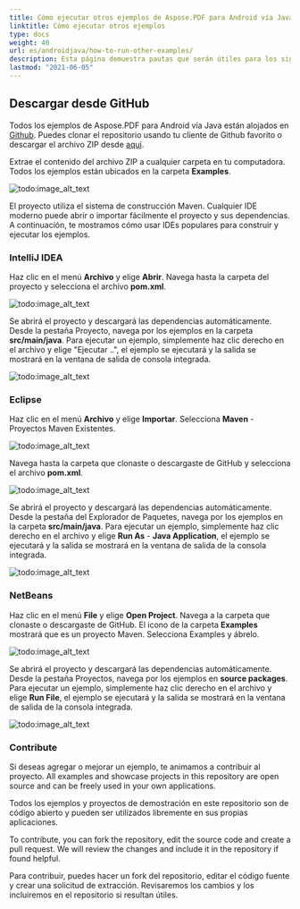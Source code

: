 ```yaml
---
title: Cómo ejecutar otros ejemplos de Aspose.PDF para Android vía Java
linktitle: Cómo ejecutar otros ejemplos
type: docs
weight: 40
url: es/androidjava/how-to-run-other-examples/    
description: Esta página demuestra pautas que serán útiles para los siguientes requisitos antes de descargar y ejecutar los ejemplos.
lastmod: "2021-06-05"
---
```


## Descargar desde GitHub

Todos los ejemplos de Aspose.PDF para Android vía Java están alojados en [Github](https://github.com/aspose-pdf/Aspose.PDF-for-Java). Puedes clonar el repositorio usando tu cliente de Github favorito o descargar el archivo ZIP desde [aquí](https://github.com/aspose-pdf/Aspose.PDF-for-Java/archive/master.zip).

Extrae el contenido del archivo ZIP a cualquier carpeta en tu computadora. Todos los ejemplos están ubicados en la carpeta **Examples**.

![todo:image_alt_text](how-to-run-the-examples_1.png)

El proyecto utiliza el sistema de construcción Maven.
 Cualquier IDE moderno puede abrir o importar fácilmente el proyecto y sus dependencias. A continuación, te mostramos cómo usar IDEs populares para construir y ejecutar los ejemplos.

### IntelliJ IDEA

Haz clic en el menú **Archivo** y elige **Abrir**. Navega hasta la carpeta del proyecto y selecciona el archivo **pom.xml**.

![todo:image_alt_text](how-to-run-the-examples_2.png)

Se abrirá el proyecto y descargará las dependencias automáticamente. Desde la pestaña Proyecto, navega por los ejemplos en la carpeta **src/main/java**. Para ejecutar un ejemplo, simplemente haz clic derecho en el archivo y elige "Ejecutar ..", el ejemplo se ejecutará y la salida se mostrará en la ventana de salida de consola integrada.

![todo:image_alt_text](how-to-run-the-examples_3.png)

### Eclipse

Haz clic en el menú **Archivo** y elige **Importar**. Selecciona **Maven** - Proyectos Maven Existentes.

![todo:image_alt_text](how-to-run-the-examples_4.png)

Navega hasta la carpeta que clonaste o descargaste de GitHub y selecciona el archivo **pom.xml**.

![todo:image_alt_text](how-to-run-the-examples_5.png)

Se abrirá el proyecto y descargará las dependencias automáticamente. Desde la pestaña del Explorador de Paquetes, navega por los ejemplos en la carpeta **src/main/java**. Para ejecutar un ejemplo, simplemente haz clic derecho en el archivo y elige **Run As** - **Java Application**, el ejemplo se ejecutará y la salida se mostrará en la ventana de salida de la consola integrada.

![todo:image_alt_text](how-to-run-the-examples_6.png)

### NetBeans

Haz clic en el menú **File** y elige **Open Project**. Navega a la carpeta que clonaste o descargaste de GitHub. El icono de la carpeta **Examples** mostrará que es un proyecto Maven. Selecciona Examples y ábrelo.

![todo:image_alt_text](how-to-run-the-examples_7.png)

Se abrirá el proyecto y descargará las dependencias automáticamente. Desde la pestaña Proyectos, navega por los ejemplos en **source packages**. Para ejecutar un ejemplo, simplemente haz clic derecho en el archivo y elige **Run File**, el ejemplo se ejecutará y la salida se mostrará en la ventana de salida de la consola integrada.

![todo:image_alt_text](how-to-run-the-examples_8.png)

### Contribute

Si deseas agregar o mejorar un ejemplo, te animamos a contribuir al proyecto. All examples and showcase projects in this repository are open source and can be freely used in your own applications.

Todos los ejemplos y proyectos de demostración en este repositorio son de código abierto y pueden ser utilizados libremente en sus propias aplicaciones.

To contribute, you can fork the repository, edit the source code and create a pull request. We will review the changes and include it in the repository if found helpful.

Para contribuir, puedes hacer un fork del repositorio, editar el código fuente y crear una solicitud de extracción. Revisaremos los cambios y los incluiremos en el repositorio si resultan útiles.